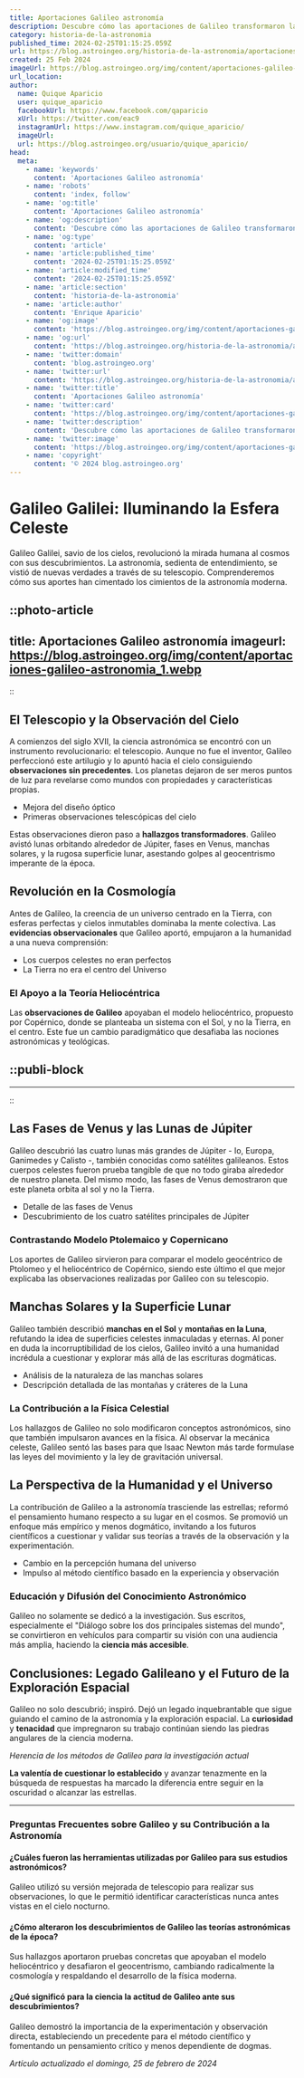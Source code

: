 ```yaml
---
title: Aportaciones Galileo astronomía
description: Descubre cómo las aportaciones de Galileo transformaron la astronomía, sentando las bases para entender el universo.
category: historia-de-la-astronomia
published_time: 2024-02-25T01:15:25.059Z
url: https://blog.astroingeo.org/historia-de-la-astronomia/aportaciones-galileo-astronomia
created: 25 Feb 2024
imageUrl: https://blog.astroingeo.org/img/content/aportaciones-galileo-astronomia_1.webp
url_location:
author:
  name: Quique Aparicio
  user: quique_aparicio
  facebookUrl: https://www.facebook.com/qaparicio
  xUrl: https://twitter.com/eac9
  instagramUrl: https://www.instagram.com/quique_aparicio/
  imageUrl: 
  url: https://blog.astroingeo.org/usuario/quique_aparicio/
head:
  meta:
    - name: 'keywords'
      content: 'Aportaciones Galileo astronomía'
    - name: 'robots'
      content: 'index, follow'
    - name: 'og:title'
      content: 'Aportaciones Galileo astronomía'
    - name: 'og:description'
      content: 'Descubre cómo las aportaciones de Galileo transformaron la astronomía, sentando las bases para entender el universo.'
    - name: 'og:type'
      content: 'article'
    - name: 'article:published_time'
      content: '2024-02-25T01:15:25.059Z'
    - name: 'article:modified_time'
      content: '2024-02-25T01:15:25.059Z'
    - name: 'article:section'
      content: 'historia-de-la-astronomia'
    - name: 'article:author'
      content: 'Enrique Aparicio'
    - name: 'og:image'
      content: 'https://blog.astroingeo.org/img/content/aportaciones-galileo-astronomia_1.webp'
    - name: 'og:url'
      content: 'https://blog.astroingeo.org/historia-de-la-astronomia/aportaciones-galileo-astronomia'
    - name: 'twitter:domain'
      content: 'blog.astroingeo.org'
    - name: 'twitter:url'
      content: 'https://blog.astroingeo.org/historia-de-la-astronomia/aportaciones-galileo-astronomia'
    - name: 'twitter:title'
      content: 'Aportaciones Galileo astronomía'
    - name: 'twitter:card'
      content: 'https://blog.astroingeo.org/img/content/aportaciones-galileo-astronomia_1.webp'
    - name: 'twitter:description'
      content: 'Descubre cómo las aportaciones de Galileo transformaron la astronomía, sentando las bases para entender el universo.'
    - name: 'twitter:image'
      content: 'https://blog.astroingeo.org/img/content/aportaciones-galileo-astronomia_1.webp'
    - name: 'copyright'
      content: '© 2024 blog.astroingeo.org'
---
```

# Galileo Galilei: Iluminando la Esfera Celeste

Galileo Galilei, savio de los cielos, revolucionó la mirada humana al cosmos con sus descubrimientos. La astronomía, sedienta de entendimiento, se vistió de nuevas verdades a través de su telescopio. Comprenderemos cómo sus aportes han cimentado los cimientos de la astronomía moderna.


::photo-article
---
title: Aportaciones Galileo astronomía
imageurl: https://blog.astroingeo.org/img/content/aportaciones-galileo-astronomia_1.webp
---
::


## El Telescopio y la Observación del Cielo
A comienzos del siglo XVII, la ciencia astronómica se encontró con un instrumento revolucionario: el telescopio. Aunque no fue el inventor, Galileo perfeccionó este artilugio y lo apuntó hacia el cielo consiguiendo **observaciones sin precedentes**. Los planetas dejaron de ser meros puntos de luz para revelarse como mundos con propiedades y características propias.

* Mejora del diseño óptico
* Primeras observaciones telescópicas del cielo

Estas observaciones dieron paso a **hallazgos transformadores**. Galileo avistó lunas orbitando alrededor de Júpiter, fases en Venus, manchas solares, y la rugosa superficie lunar, asestando golpes al geocentrismo imperante de la época.

## Revolución en la Cosmología
Antes de Galileo, la creencia de un universo centrado en la Tierra, con esferas perfectas y cielos inmutables dominaba la mente colectiva. Las **evidencias observacionales** que Galileo aportó, empujaron a la humanidad a una nueva comprensión:

* Los cuerpos celestes no eran perfectos
* La Tierra no era el centro del Universo

### El Apoyo a la Teoría Heliocéntrica
Las **observaciones de Galileo** apoyaban el modelo heliocéntrico, propuesto por Copérnico, donde se planteaba un sistema con el Sol, y no la Tierra, en el centro. Este fue un cambio paradigmático que desafiaba las nociones astronómicas y teológicas.


  ::publi-block
  ---
  ---
  ::
  
  
## Las Fases de Venus y las Lunas de Júpiter
Galileo descubrió las cuatro lunas más grandes de Júpiter - Io, Europa, Ganimedes y Calisto -, también conocidas como satélites galileanos. Estos cuerpos celestes fueron prueba tangible de que no todo giraba alrededor de nuestro planeta. Del mismo modo, las fases de Venus demostraron que este planeta orbita al sol y no la Tierra.

* Detalle de las fases de Venus
* Descubrimiento de los cuatro satélites principales de Júpiter

### Contrastando Modelo Ptolemaico y Copernicano
Los aportes de Galileo sirvieron para comparar el modelo geocéntrico de Ptolomeo y el heliocéntrico de Copérnico, siendo este último el que mejor explicaba las observaciones realizadas por Galileo con su telescopio.

## Manchas Solares y la Superficie Lunar
Galileo también describió **manchas en el Sol** y **montañas en la Luna**, refutando la idea de superficies celestes inmaculadas y eternas. Al poner en duda la incorruptibilidad de los cielos, Galileo invitó a una humanidad incrédula a cuestionar y explorar más allá de las escrituras dogmáticas.

* Análisis de la naturaleza de las manchas solares
* Descripción detallada de las montañas y cráteres de la Luna

### La Contribución a la Física Celestial
Los hallazgos de Galileo no solo modificaron conceptos astronómicos, sino que también impulsaron avances en la física. Al observar la mecánica celeste, Galileo sentó las bases para que Isaac Newton más tarde formulase las leyes del movimiento y la ley de gravitación universal.

## La Perspectiva de la Humanidad y el Universo
La contribución de Galileo a la astronomía trasciende las estrellas; reformó el pensamiento humano respecto a su lugar en el cosmos. Se promovió un enfoque más empírico y menos dogmático, invitando a los futuros científicos a cuestionar y validar sus teorías a través de la observación y la experimentación.

* Cambio en la percepción humana del universo
* Impulso al método científico basado en la experiencia y observación

### Educación y Difusión del Conocimiento Astronómico
Galileo no solamente se dedicó a la investigación. Sus escritos, especialmente el "Diálogo sobre los dos principales sistemas del mundo", se convirtieron en vehículos para compartir su visión con una audiencia más amplia, haciendo la **ciencia más accesible**.

## Conclusiones: Legado Galileano y el Futuro de la Exploración Espacial
Galileo no solo descubrió; inspiró. Dejó un legado inquebrantable que sigue guiando el camino de la astronomía y la exploración espacial. La **curiosidad** y **tenacidad** que impregnaron su trabajo continúan siendo las piedras angulares de la ciencia moderna.

*Herencia de los métodos de Galileo para la investigación actual*

**La valentía de cuestionar lo establecido** y avanzar tenazmente en la búsqueda de respuestas ha marcado la diferencia entre seguir en la oscuridad o alcanzar las estrellas.

---

### Preguntas Frecuentes sobre Galileo y su Contribución a la Astronomía

#### ¿Cuáles fueron las herramientas utilizadas por Galileo para sus estudios astronómicos?
Galileo utilizó su versión mejorada de telescopio para realizar sus observaciones, lo que le permitió identificar características nunca antes vistas en el cielo nocturno.

#### ¿Cómo alteraron los descubrimientos de Galileo las teorías astronómicas de la época?
Sus hallazgos aportaron pruebas concretas que apoyaban el modelo heliocéntrico y desafiaron el geocentrismo, cambiando radicalmente la cosmología y respaldando el desarrollo de la física moderna.

#### ¿Qué significó para la ciencia la actitud de Galileo ante sus descubrimientos?
Galileo demostró la importancia de la experimentación y observación directa, estableciendo un precedente para el método científico y fomentando un pensamiento crítico y menos dependiente de dogmas.

_Artículo actualizado el domingo, 25 de febrero de 2024_